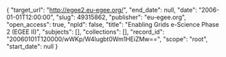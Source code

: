 {
  "target_url": "http://egee2.eu-egee.org/", 
  "end_date": null, 
  "date": "2006-01-01T12:00:00", 
  "slug": 49315862, 
  "publisher": "eu-egee.org", 
  "open_access": true, 
  "npld": false, 
  "title": "Enabling Grids e-Science Phase 2 (EGEE II)", 
  "subjects": [], 
  "collections": [], 
  "record_id": "20060101T120000/wWKp/W4lugbt0Wm1HEiZMw==", 
  "scope": "root", 
  "start_date": null
}

